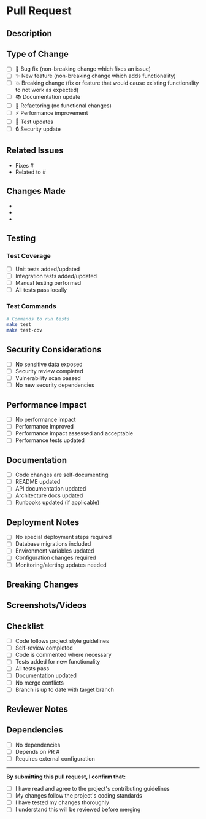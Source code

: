 # Pull Request

## Description
<!-- Provide a clear and concise description of your changes -->

## Type of Change
<!-- Mark the relevant option with an "x" -->
- [ ] 🐛 Bug fix (non-breaking change which fixes an issue)
- [ ] ✨ New feature (non-breaking change which adds functionality)
- [ ] 💥 Breaking change (fix or feature that would cause existing functionality to not work as expected)
- [ ] 📚 Documentation update
- [ ] 🔧 Refactoring (no functional changes)
- [ ] ⚡ Performance improvement
- [ ] 🧪 Test updates
- [ ] 🔒 Security update

## Related Issues
<!-- Link to related issues using "Fixes #123" or "Closes #123" -->
- Fixes #
- Related to #

## Changes Made
<!-- List the main changes in bullet points -->
- 
- 
- 

## Testing
<!-- Describe the tests you ran and how to reproduce them -->

### Test Coverage
- [ ] Unit tests added/updated
- [ ] Integration tests added/updated
- [ ] Manual testing performed
- [ ] All tests pass locally

### Test Commands
```bash
# Commands to run tests
make test
make test-cov
```

## Security Considerations
<!-- If this PR has security implications, describe them -->
- [ ] No sensitive data exposed
- [ ] Security review completed
- [ ] Vulnerability scan passed
- [ ] No new security dependencies

## Performance Impact
<!-- Describe any performance implications -->
- [ ] No performance impact
- [ ] Performance improved
- [ ] Performance impact assessed and acceptable
- [ ] Performance tests updated

## Documentation
<!-- Check if documentation needs updates -->
- [ ] Code changes are self-documenting
- [ ] README updated
- [ ] API documentation updated
- [ ] Architecture docs updated
- [ ] Runbooks updated (if applicable)

## Deployment Notes
<!-- Any special deployment considerations -->
- [ ] No special deployment steps required
- [ ] Database migrations included
- [ ] Environment variables updated
- [ ] Configuration changes required
- [ ] Monitoring/alerting updates needed

## Breaking Changes
<!-- If this is a breaking change, describe the impact and migration path -->

## Screenshots/Videos
<!-- If applicable, add screenshots or videos demonstrating the changes -->

## Checklist
<!-- Ensure all items are completed before requesting review -->
- [ ] Code follows project style guidelines
- [ ] Self-review completed
- [ ] Code is commented where necessary
- [ ] Tests added for new functionality
- [ ] All tests pass
- [ ] Documentation updated
- [ ] No merge conflicts
- [ ] Branch is up to date with target branch

## Reviewer Notes
<!-- Any specific areas you'd like reviewers to focus on -->

## Dependencies
<!-- List any dependencies this PR has on other PRs or external changes -->
- [ ] No dependencies
- [ ] Depends on PR #
- [ ] Requires external configuration

---

**By submitting this pull request, I confirm that:**
- [ ] I have read and agree to the project's contributing guidelines
- [ ] My changes follow the project's coding standards
- [ ] I have tested my changes thoroughly
- [ ] I understand this will be reviewed before merging